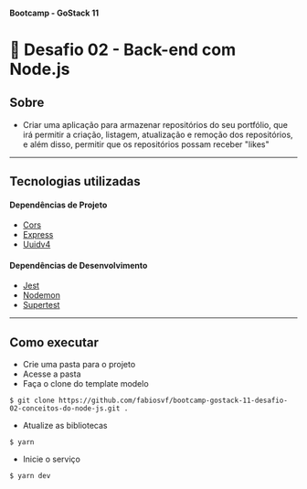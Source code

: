 ####  Bootcamp - GoStack 11
# 🚀 Desafio 02 - Back-end com Node.js

## Sobre
- Criar uma aplicação para armazenar repositórios do seu portfólio, que irá permitir a criação, listagem, atualização e remoção dos repositórios, e além disso, permitir que os repositórios possam receber "likes"

---

## Tecnologias utilizadas

#### Dependências de Projeto
- [Cors](https://yarnpkg.com/package/cors)
- [Express](https://yarnpkg.com/package/express)
- [Uuidv4](https://yarnpkg.com/package/uuidv4)

#### Dependências de Desenvolvimento
- [Jest](https://yarnpkg.com/package/jest)
- [Nodemon](https://yarnpkg.com/package/nodemon)
- [Supertest](https://yarnpkg.com/package/supertest)

---

## Como executar
- Crie uma pasta para o projeto
- Acesse a pasta
- Faça o clone do template modelo
```
$ git clone https://github.com/fabiosvf/bootcamp-gostack-11-desafio-02-conceitos-do-node-js.git .
```
- Atualize as bibliotecas
```
$ yarn
```
- Inicie o serviço
```
$ yarn dev
```